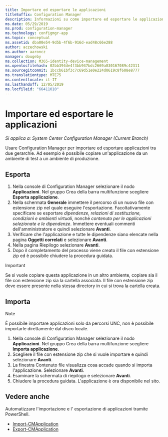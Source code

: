 ```yaml
---
title: Importare ed esportare le applicazioni
titleSuffix: Configuration Manager
description: Informazioni su come importare ed esportare le applicazioni in Configuration Manager per la condivisione tra gerarchie diverse.
ms.date: 05/29/2019
ms.prod: configuration-manager
ms.technology: configmgr-app
ms.topic: conceptual
ms.assetid: dba00e54-9d5b-4f6b-916d-ead48c66e288
author: aczechowski
ms.author: aaroncz
manager: dougeby
ms.collection: M365-identity-device-management
ms.openlocfilehash: 02bb394de4f3bb947bdc2669a830167089c42311
ms.sourcegitcommit: 1bccb61bf3c7c69d51e0e224d0619c8f608e8777
ms.translationtype: MTE75
ms.contentlocale: it-IT
ms.lasthandoff: 12/05/2019
ms.locfileid: "66411010"
---
```

# <a name="import-and-export-applications"></a>Importare ed esportare le applicazioni

*Si applica a: System Center Configuration Manager (Current Branch)*

Usare Configuration Manager per importare ed esportare applicazioni tra due gerarchie. Ad esempio è possibile copiare un'applicazione da un ambiente di test a un ambiente di produzione.

## <a name="export"></a>Esporta

1. Nella console di Configuration Manager selezionare il nodo **Applicazioni**. Nel gruppo Crea della barra multifunzione scegliere **Esporta applicazione**.
1. Nella schermata **Generale** immettere il percorso di un nuovo file con estensione zip nel quale eseguire l'esportazione. Facoltativamente specificare se esportare *dipendenze, relazioni di sostituzione, condizioni e ambienti virtuali*, nonché *contenuto per le applicazioni selezionate e le dipendenze*.  Immettere eventuali commenti dell'amministratore e quindi selezionare **Avanti**.
1. Verificare che l'applicazione e tutte le dipendenze siano elencate nella pagina **Oggetti correlati** e selezionare **Avanti**.
1. Nella pagina Riepilogo selezionare **Avanti**.
1. Dopo il completamento del processo viene creato il file con estensione zip ed è possibile chiudere la procedura guidata.

> [!IMPORTANT]
> Se si vuole copiare questa applicazione in un altro ambiente, copiare sia il file con estensione zip sia la cartella associata. Il file con estensione zip deve essere presente nella stessa directory in cui si trova la cartella creata.

## <a name="import"></a>Importa

> [!NOTE]
> È possibile importare applicazioni solo da percorsi UNC, non è possibile importarle direttamente dal disco locale.

1. Nella console di Configuration Manager selezionare il nodo **Applicazioni**. Nel gruppo Crea della barra multifunzione scegliere **Importa applicazione**.
1. Scegliere il file con estensione zip che si vuole importare e quindi selezionare **Avanti**.
1. La finestra Contenuto file visualizza cosa accade quando si importa l'applicazione. Selezionare **Avanti**.
1. Esaminare la schermata di riepilogo e selezionare **Avanti**.
1. Chiudere la procedura guidata. L'applicazione è ora disponibile nel sito.

## <a name="see-also"></a>Vedere anche
 
Automatizzare l'importazione e l' esportazione di applicazioni tramite PowerShell.

* [Import-CMApplication](https://docs.microsoft.com/powershell/module/configurationmanager/import-cmapplication)
* [Export-CMApplication](https://docs.microsoft.com/powershell/module/configurationmanager/export-cmapplication)

